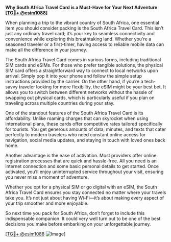 **Why South Africa Travel Card is a Must-Have for Your Next Adventure [[TG💪+ @esim1088](https://t.me/s/esim1088)]**

When planning a trip to the vibrant country of South Africa, one essential item you should consider packing is the South Africa Travel Card. This isn't just any ordinary travel card; it’s your key to seamless connectivity and convenience while exploring this breathtaking land. Whether you're a seasoned traveler or a first-timer, having access to reliable mobile data can make all the difference in your journey.

The South Africa Travel Card comes in various forms, including traditional SIM cards and eSIMs. For those who prefer tangible solutions, the physical SIM card offers a straightforward way to connect to local networks upon arrival. Simply pop it into your phone and follow the simple setup instructions provided by the carrier. On the other hand, if you’re a tech-savvy traveler looking for more flexibility, the eSIM might be your best bet. It allows you to switch between different networks without the hassle of swapping out physical cards, which is particularly useful if you plan on traveling across multiple countries during your stay.

One of the standout features of the South Africa Travel Card is its affordability. Unlike roaming charges that can skyrocket when using international plans, these cards offer competitive rates tailored specifically for tourists. You get generous amounts of data, minutes, and texts that cater perfectly to modern travelers who need constant online access for navigation, social media updates, and staying in touch with loved ones back home.

Another advantage is the ease of activation. Most providers offer online registration processes that are quick and hassle-free. All you need is an internet connection and some basic personal details to get started. Once activated, you’ll enjoy uninterrupted service throughout your visit, ensuring you never miss a moment of adventure.

Whether you opt for a physical SIM or go digital with an eSIM, the South Africa Travel Card ensures you stay connected no matter where your travels take you. It’s not just about having Wi-Fi—it’s about making every aspect of your trip smoother and more enjoyable.

So next time you pack for South Africa, don’t forget to include this indispensable companion. It could very well turn out to be one of the best decisions you make before embarking on your unforgettable journey. 

[[TG💪+ @esim1088](https://t.me/s/esim1088) ![Image](https://i.postimg.cc/Y0z9fWf4/image.png)]